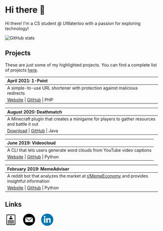 
# Hi there 👋


Hi there! I'm a CS student @ UWaterloo with a passion for exploring technology!

![GitHub stats](https://github-readme-stats.vercel.app/api?username=paramt&count_private=true)


## Projects
These are just some of my highlighted projects. You can find a complete list of projects [here](https://github.com/paramt/projects).

| April 2021: 1-Point |
| :--- |
| A simple-to-use URL shortener with protection against malicious redirects |
| [Website](https://www.1pt.co) &#124; [GitHub](https://github.com/paramt/1pt) &#124; PHP |

| August 2020:  Deathmatch |
| :--- |
| A Minecraft plugin that creates a minigame for players to gather resources and battle it out |
| [Download](https://github.com/paramt/deathmatch/releases) &#124; [GitHub](https://github.com/paramt/deathmatch/releases) &#124; Java |


| June 2019:  Videocloud |
| :--- |
| A CLI that lets users generate word clouds from YouTube video captions |
| [Website](https://videocloud.tech) &#124; [GitHub](https://github.com/paramt/videocloud) &#124; Python |


| February 2019:  MemeAdviser |
| :--- |
| A reddit bot that analyzes the market at [r/MemeEconomy](https://www.reddit.com/r/MemeEconomy) and provides insightful information |
| [Website](https://www.param.me/MemeAdviser) &#124; [GitHub](https://github.com/paramt/MemeAdviser) &#124; Python |


## Links

[<img src="https://github.com/paramt/paramt.github.io/blob/master/assets/img/resume.png?raw=true" height=38 align=center>](https://www.param.me/resume) &nbsp;
[<img src="https://github.com/paramt/paramt.github.io/blob/master/assets/img/email.png?raw=true" height=40 align=center>](mailto://contact@param.me) &nbsp;
[<img src="https://github.com/paramt/paramt.github.io/blob/master/assets/img/linkedin.png?raw=true" height=40 align=center>](https://www.linkedin.com/in/paramt/) &nbsp;

